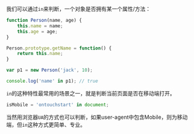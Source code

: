 我们可以通过`in`来判断，一个对象是否拥有某一个属性/方法：

```javascript
function Person(name, age) {
    this.name = name;
    this.age = age;
}

Person.prototype.getName = function() {
    return this.name;
}

var p1 = new Person('jack', 10);

console.log('name' in p1); // true
```

`in`的这种特性最常用的场景之一，就是判断当前页面是否在移动端打开。

```javascript
isMobile = 'ontouchstart' in document;
```

当然用浏览器`UA`的方式也可以判断，如果user-agent中包含Mobile，则为移动端，但`in`这种方式更简单、专业。